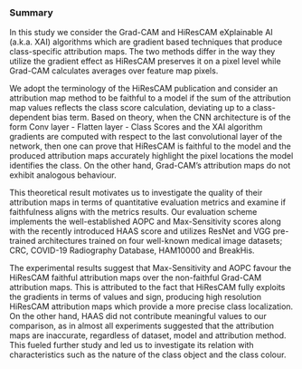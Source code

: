 ### Summary

In this study we consider the Grad-CAM and HiResCAM eXplainable AI (a.k.a. XAI) algorithms 
which are gradient based techniques that produce class-specific attribution maps. 
The two methods differ in the way they utilize the gradient effect as HiResCAM preserves it
on a pixel level while Grad-CAM calculates averages over feature map pixels.

We adopt the terminology of the HiResCAM publication and
consider an attribution map method to be faithful
to a model if the sum of the attribution map values reflects the class score calculation, 
deviating up to a class-dependent bias term.
Based on theory, when the CNN architecture is of the form Conv layer - Flatten layer - Class Scores 
and the XAI algorithm gradients are computed with respect to the last convolutional layer of the network, 
then one can prove that HiResCAM is faithful to the model and the produced attribution maps accurately 
highlight the pixel locations the model identifies the class. 
On the other hand, Grad-CAM’s attribution maps do not exhibit analogous behaviour.

This theoretical result motivates us to investigate the
quality of their attribution maps in terms of quantitative evaluation metrics 
and examine if faithfulness aligns with the metrics results. Our evaluation 
scheme implements the well-established AOPC and Max-Sensitivity scores along 
with the recently introduced HAAS score and utilizes ResNet and VGG pre-trained 
architectures trained on four well-known medical image datasets; 
CRC, COVID-19 Radiography Database, HAM10000 and BreakHis.

The experimental results suggest that Max-Sensitivity and
AOPC favour the HiResCAM faithful attribution maps over the non-faithful Grad-CAM attribution maps. 
This is attributed to the fact that HiResCAM fully exploits the gradients in terms of values and sign, 
producing high resolution HiResCAM attribution maps which provide a more precise class localization. 
On the other hand, HAAS did not contribute meaningful values to our comparison, as in almost all experiments 
suggested that the attribution maps are inaccurate, regardless of dataset, model and attribution method. 
This fueled further study and led us to investigate its relation with characteristics such as
the nature of the class object and the class colour.

